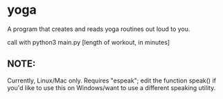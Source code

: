 # yoga
A program that creates and reads yoga routines out loud to you.

call with python3 main.py [length of workout, in minutes]

## NOTE:
Currently, Linux/Mac only. Requires "espeak"; edit the function speak() if you'd like to use this on Windows/want to use a different speaking utility.
